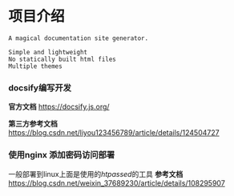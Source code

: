 # 项目介绍


```
A magical documentation site generator.

Simple and lightweight
No statically built html files
Multiple themes
```

### docsify编写开发

**官方文档**
https://docsify.js.org/

**第三方参考文档**
https://blog.csdn.net/liyou123456789/article/details/124504727

### 使用nginx 添加密码访问部署
一般部署到linux上面是使用的*htpassed*的工具
**参考文档**
https://blog.csdn.net/weixin_37689230/article/details/108295907
